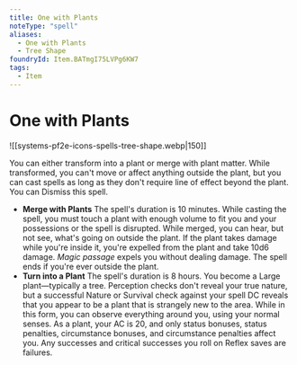 ```yaml
---
title: One with Plants
noteType: "spell"
aliases:
  - One with Plants
  - Tree Shape
foundryId: Item.BATmgI75LVPg6KW7
tags:
  - Item
---
```


# One with Plants
![[systems-pf2e-icons-spells-tree-shape.webp|150]]

You can either transform into a plant or merge with plant matter. While transformed, you can't move or affect anything outside the plant, but you can cast spells as long as they don't require line of effect beyond the plant. You can Dismiss this spell.

*   **Merge with Plants** The spell's duration is 10 minutes. While casting the spell, you must touch a plant with enough volume to fit you and your possessions or the spell is disrupted. While merged, you can hear, but not see, what's going on outside the plant. If the plant takes damage while you're inside it, you're expelled from the plant and take 10d6 damage. _Magic passage_ expels you without dealing damage. The spell ends if you're ever outside the plant.
*   **Turn into a Plant** The spell's duration is 8 hours. You become a Large plant—typically a tree. Perception checks don't reveal your true nature, but a successful Nature or Survival check against your spell DC reveals that you appear to be a plant that is strangely new to the area. While in this form, you can observe everything around you, using your normal senses. As a plant, your AC is 20, and only status bonuses, status penalties, circumstance bonuses, and circumstance penalties affect you. Any successes and critical successes you roll on Reflex saves are failures.
